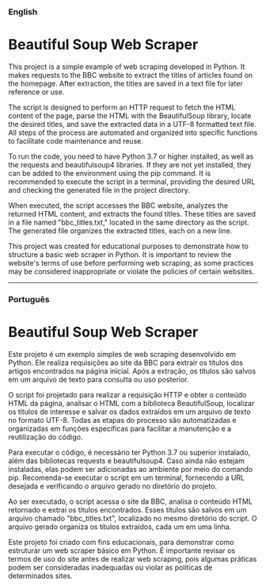 ### English 

# Beautiful Soup Web Scraper

This project is a simple example of web scraping developed in Python. It makes requests to the BBC website to extract the titles of articles found on the homepage. After extraction, the titles are saved in a text file for later reference or use.

The script is designed to perform an HTTP request to fetch the HTML content of the page, parse the HTML with the BeautifulSoup library, locate the desired titles, and save the extracted data in a UTF-8 formatted text file. All steps of the process are automated and organized into specific functions to facilitate code maintenance and reuse.

To run the code, you need to have Python 3.7 or higher installed, as well as the requests and beautifulsoup4 libraries. If they are not yet installed, they can be added to the environment using the pip command. It is recommended to execute the script in a terminal, providing the desired URL and checking the generated file in the project directory.

When executed, the script accesses the BBC website, analyzes the returned HTML content, and extracts the found titles. These titles are saved in a file named "bbc_titles.txt," located in the same directory as the script. The generated file organizes the extracted titles, each on a new line.

This project was created for educational purposes to demonstrate how to structure a basic web scraper in Python. It is important to review the website's terms of use before performing web scraping, as some practices may be considered inappropriate or violate the policies of certain websites.

---

### Português

# Beautiful Soup Web Scraper

Este projeto é um exemplo simples de web scraping desenvolvido em Python. Ele realiza requisições ao site da BBC para extrair os títulos dos artigos encontrados na página inicial. Após a extração, os títulos são salvos em um arquivo de texto para consulta ou uso posterior.

O script foi projetado para realizar a requisição HTTP e obter o conteúdo HTML da página, analisar o HTML com a biblioteca BeautifulSoup, localizar os títulos de interesse e salvar os dados extraídos em um arquivo de texto no formato UTF-8. Todas as etapas do processo são automatizadas e organizadas em funções específicas para facilitar a manutenção e a reutilização do código.

Para executar o código, é necessário ter Python 3.7 ou superior instalado, além das bibliotecas requests e beautifulsoup4. Caso ainda não estejam instaladas, elas podem ser adicionadas ao ambiente por meio do comando pip. Recomenda-se executar o script em um terminal, fornecendo a URL desejada e verificando o arquivo gerado no diretório do projeto.

Ao ser executado, o script acessa o site da BBC, analisa o conteúdo HTML retornado e extrai os títulos encontrados. Esses títulos são salvos em um arquivo chamado "bbc_titles.txt", localizado no mesmo diretório do script. O arquivo gerado organiza os títulos extraídos, cada um em uma linha.

Este projeto foi criado com fins educacionais, para demonstrar como estruturar um web scraper básico em Python. É importante revisar os termos de uso do site antes de realizar web scraping, pois algumas práticas podem ser consideradas inadequadas ou violar as políticas de determinados sites.
